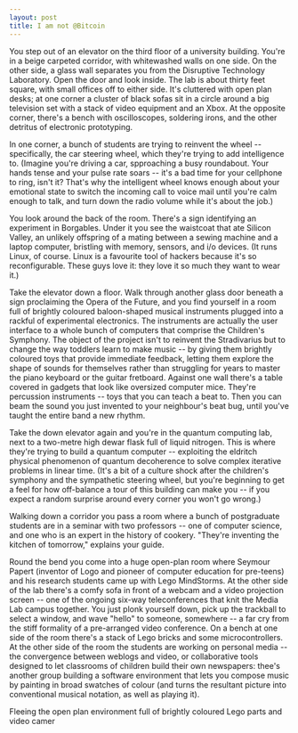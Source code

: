 ```yaml
---
layout: post
title: I am not @Bitcoin
---
```


You step out of an elevator on the third floor of a university building. You're in a beige carpeted corridor, with whitewashed walls on one side. On the other side, a glass wall separates you from the Disruptive Technology Laboratory. Open the door and look inside. The lab is about thirty feet square, with small offices off to either side. It's cluttered with open plan desks; at one corner a cluster of black sofas sit in a circle around a big television set with a stack of video equipment and an Xbox. At the opposite corner, there's a bench with oscilloscopes, soldering irons, and the other detritus of electronic prototyping.

In one corner, a bunch of students are trying to reinvent the wheel -- specifically, the car steering wheel, which they're trying to add intelligence to. (Imagine you're driving a car, spproaching a busy roundabout. Your hands tense and your pulse rate soars -- it's a bad time for your cellphone to ring, isn't it? That's why the intelligent wheel knows enough about your emotional state to switch the incoming call to voice mail until you're calm enough to talk, and turn down the radio volume while it's about the job.)

You look around the back of the room. There's a sign identifying an experiment in Borgables. Under it you see the waistcoat that ate Silicon Valley, an unlikely offspring of a mating between a sewing machine and a laptop computer, bristling with memory, sensors, and i/o devices. (It runs Linux, of course. Linux is a favourite tool of hackers because it's so reconfigurable. These guys love it: they love it so much they want to wear it.)

Take the elevator down a floor. Walk through another glass door beneath a sign proclaiming the Opera of the Future, and you find yourself in a room full of brightly coloured baloon-shaped musical instruments plugged into a rackful of experimental electronics. The instruments are actually the user interface to a whole bunch of computers that comprise the Children's Symphony. The object of the project isn't to reinvent the Stradivarius but to change the way toddlers learn to make music -- by giving them brightly coloured toys that provide immediate feedback, letting them explore the shape of sounds for themselves rather than struggling for years to master the piano keyboard or the guitar fretboard. Against one wall there's a table covered in gadgets that look like oversized computer mice. They're percussion instruments -- toys that you can teach a beat to. Then you can beam the sound you just invented to your neighbour's beat bug, until you've taught the entire band a new rhythm.

Take the down elevator again and you're in the quantum computing lab, next to a two-metre high dewar flask full of liquid nitrogen. This is where they're trying to build a quantum computer -- exploiting the eldritch physical phenomenon of quantum decoherence to solve complex iterative problems in linear time. (It's a bit of a culture shock after the children's symphony and the sympathetic steering wheel, but you're beginning to get a feel for how off-balance a tour of this building can make you -- if you expect a random surprise around every corner you won't go wrong.)

Walking down a corridor you pass a room where a bunch of postgraduate students are in a seminar with two professors -- one of computer science, and one who is an expert in the history of cookery. "They're inventing the kitchen of tomorrow," explains your guide.

Round the bend you come into a huge open-plan room where Seymour Papert (inventor of Logo and pioneer of computer education for pre-teens) and his research students came up with Lego MindStorms. At the other side of the lab there's a comfy sofa in front of a webcam and a video projection screen -- one of the ongoing six-way teleconferences that knit the Media Lab campus together. You just plonk yourself down, pick up the trackball to select a window, and wave "hello" to someone, somewhere -- a far cry from the stiff formality of a pre-arranged video conference. On a bench at one side of the room there's a stack of Lego bricks and some microcontrollers. At the other side of the room the students are working on personal media -- the convergence between weblogs and video, or collaborative tools designed to let classrooms of children build their own newspapers: thee's another group building a software environment that lets you compose music by painting in broad swatches of colour (and turns the resultant picture into conventional musical notation, as well as playing it).

Fleeing the open plan environment full of brightly coloured Lego parts and video camer
